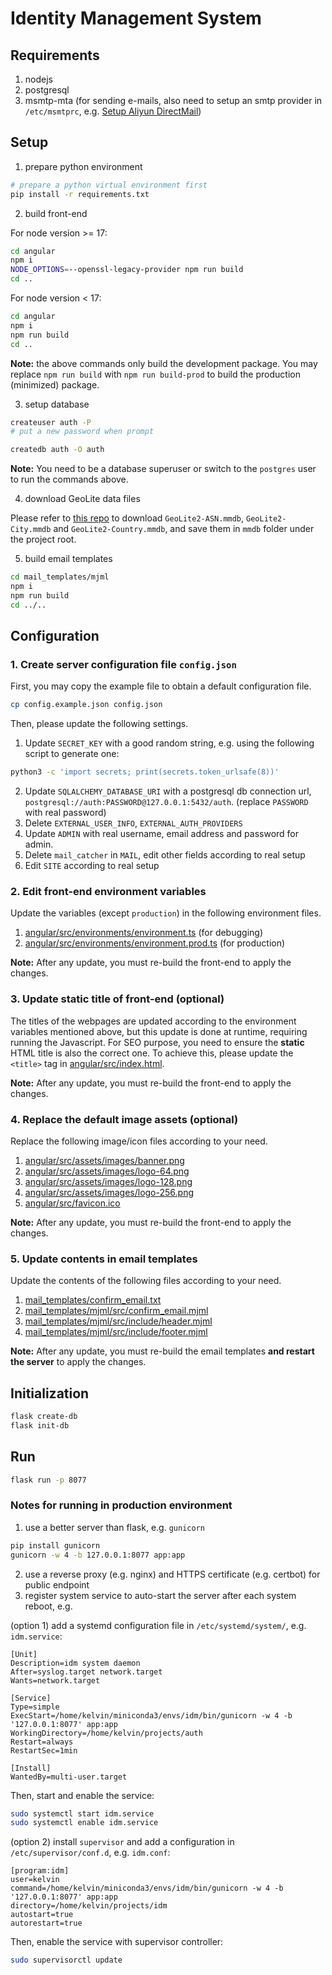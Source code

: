 # Identity Management System

## Requirements

1. nodejs
2. postgresql
3. msmtp-mta (for sending e-mails, also need to setup an smtp provider in `/etc/msmtprc`, e.g. [Setup Aliyun DirectMail](https://gist.github.com/tjumyk/342611a2b2e7c5f12a9ea9d1162c8b26))

## Setup

1. prepare python environment
```bash
# prepare a python virtual environment first
pip install -r requirements.txt
```

2. build front-end

For node version >= 17:
```bash
cd angular
npm i
NODE_OPTIONS=--openssl-legacy-provider npm run build
cd ..
```

For node version < 17:
```bash
cd angular
npm i
npm run build
cd ..
```

**Note:** the above commands only build the development package. You may replace `npm run build` with `npm run build-prod` to build the production (minimized) package. 

3. setup database
```bash
createuser auth -P
# put a new password when prompt

createdb auth -O auth
```

**Note:** You need to be a database superuser or switch to the `postgres` user to run the commands above.

4. download GeoLite data files

Please refer to [this repo](https://github.com/P3TERX/GeoLite.mmdb) to download `GeoLite2-ASN.mmdb`, `GeoLite2-City.mmdb` and `GeoLite2-Country.mmdb`, and save them in `mmdb` folder under the project root.

5. build email templates

```bash
cd mail_templates/mjml
npm i
npm run build
cd ../..
```

## Configuration

### 1. Create server configuration file `config.json`

First, you may copy the example file to obtain a default configuration file.

```bash
cp config.example.json config.json
```

Then, please update the following settings.

1. Update `SECRET_KEY` with a good random string, e.g. using the following script to generate one:
```bash
python3 -c 'import secrets; print(secrets.token_urlsafe(8))'
```

2. Update `SQLALCHEMY_DATABASE_URI` with a postgresql db connection url, `postgresql://auth:PASSWORD@127.0.0.1:5432/auth`. (replace `PASSWORD` with real password)
3. Delete `EXTERNAL_USER_INFO`, `EXTERNAL_AUTH_PROVIDERS`
4. Update `ADMIN` with real username, email address and password for admin.
5. Delete `mail_catcher` in `MAIL`, edit other fields according to real setup
6. Edit `SITE` according to real setup

### 2. Edit front-end environment variables

Update the variables (except `production`) in the following environment files.

1. [angular/src/environments/environment.ts](angular/src/environments/environment.ts) (for debugging) 
2. [angular/src/environments/environment.prod.ts](angular/src/environments/environment.prod.ts) (for production)

**Note:** After any update, you must re-build the front-end to apply the changes.

### 3. Update static title of front-end (optional)

The titles of the webpages are updated according to the environment variables mentioned above, but this update is done at runtime, requiring running the Javascript.
For SEO purpose, you need to ensure the **static** HTML title is also the correct one. To achieve this, please update the `<title>` tag in [angular/src/index.html](angular/src/index.html).

**Note:** After any update, you must re-build the front-end to apply the changes.

### 4. Replace the default image assets (optional)

Replace the following image/icon files according to your need.

1. [angular/src/assets/images/banner.png](angular/src/assets/images/banner.png)
2. [angular/src/assets/images/logo-64.png](angular/src/assets/images/logo-64.png)
3. [angular/src/assets/images/logo-128.png](angular/src/assets/images/logo-128.png)
4. [angular/src/assets/images/logo-256.png](angular/src/assets/images/logo-256.png)
5. [angular/src/favicon.ico](angular/src/favicon.ico)

**Note:** After any update, you must re-build the front-end to apply the changes.

### 5. Update contents in email templates

Update the contents of the following files according to your need.

1. [mail_templates/confirm_email.txt](mail_templates/confirm_email.txt)
2. [mail_templates/mjml/src/confirm_email.mjml](mail_templates/mjml/src/confirm_email.mjml)
3. [mail_templates/mjml/src/include/header.mjml](mail_templates/mjml/src/include/header.mjml)
4. [mail_templates/mjml/src/include/footer.mjml](mail_templates/mjml/src/include/footer.mjml)

**Note:** After any update, you must re-build the email templates **and restart the server** to apply the changes.

## Initialization

```bash
flask create-db
flask init-db
```

## Run
```bash
flask run -p 8077
```
### Notes for running in production environment
1. use a better server than flask, e.g. `gunicorn`

```bash
pip install gunicorn
gunicorn -w 4 -b 127.0.0.1:8077 app:app
```
2. use a reverse proxy (e.g. nginx) and HTTPS certificate (e.g. certbot) for public endpoint
3. register system service to auto-start the server after each system reboot, e.g.

(option 1) add a systemd configuration file in `/etc/systemd/system/`, e.g. `idm.service`:
```
[Unit]
Description=idm system daemon
After=syslog.target network.target
Wants=network.target

[Service]
Type=simple
ExecStart=/home/kelvin/miniconda3/envs/idm/bin/gunicorn -w 4 -b '127.0.0.1:8077' app:app
WorkingDirectory=/home/kelvin/projects/auth
Restart=always
RestartSec=1min

[Install]
WantedBy=multi-user.target
```

Then, start and enable the service:
```bash
sudo systemctl start idm.service
sudo systemctl enable idm.service
```

(option 2) install `supervisor` and add a configuration in `/etc/supervisor/conf.d`, e.g. `idm.conf`:
```
[program:idm]
user=kelvin
command=/home/kelvin/miniconda3/envs/idm/bin/gunicorn -w 4 -b '127.0.0.1:8077' app:app
directory=/home/kelvin/projects/idm
autostart=true
autorestart=true
```

Then, enable the service with supervisor controller:
```bash
sudo supervisorctl update
```
